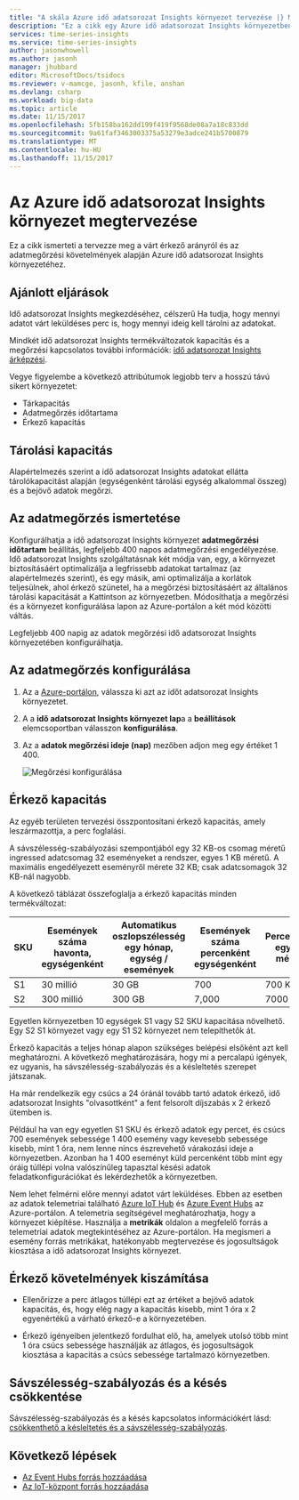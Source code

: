 ```yaml
---
title: "A skála Azure idő adatsorozat Insights környezet tervezése |} Microsoft Docs"
description: "Ez a cikk egy Azure idő adatsorozat Insights környezetben, például a tárolási kapacitás, az adatmegőrzés, érkező kapacitás, és a figyelést tervezése során kövesse a bevált gyakorlatokat ismerteti."
services: time-series-insights
ms.service: time-series-insights
author: jasonwhowell
ms.author: jasonh
manager: jhubbard
editor: MicrosoftDocs/tsidocs
ms.reviewer: v-mamcge, jasonh, kfile, anshan
ms.devlang: csharp
ms.workload: big-data
ms.topic: article
ms.date: 11/15/2017
ms.openlocfilehash: 5fb158ba162dd199f419f9568de08a7a18c833dd
ms.sourcegitcommit: 9a61faf3463003375a53279e3adce241b5700879
ms.translationtype: MT
ms.contentlocale: hu-HU
ms.lasthandoff: 11/15/2017
---
```

# <a name="plan-your-azure-time-series-insights-environment"></a>Az Azure idő adatsorozat Insights környezet megtervezése

Ez a cikk ismerteti a tervezze meg a várt érkező arányról és az adatmegőrzési követelmények alapján Azure idő adatsorozat Insights környezetéhez.

## <a name="best-practices"></a>Ajánlott eljárások

Idő adatsorozat Insights megkezdéséhez, célszerű Ha tudja, hogy mennyi adatot várt leküldéses perc is, hogy mennyi ideig kell tárolni az adatokat.  

Mindkét idő adatsorozat Insights termékváltozatok kapacitás és a megőrzési kapcsolatos további információk: [idő adatsorozat Insights árképzési](https://azure.microsoft.com/pricing/details/time-series-insights/).

Vegye figyelembe a következő attribútumok legjobb terv a hosszú távú sikert környezetet: 
- Tárkapacitás
- Adatmegőrzés időtartama
- Érkező kapacitás 

## <a name="understand-storage-capacity"></a>Tárolási kapacitás
Alapértelmezés szerint a idő adatsorozat Insights adatokat ellátta tárolókapacitást alapján (egységenként tárolási egység alkalommal összeg) és a bejövő adatok megőrzi.

## <a name="understand-data-retention"></a>Az adatmegőrzés ismertetése
Konfigurálhatja a idő adatsorozat Insights környezet **adatmegőrzési időtartam** beállítás, legfeljebb 400 napos adatmegőrzési engedélyezése.  Idő adatsorozat Insights szolgáltatásnak két módja van, egy, a környezet biztosításáért optimalizálja a legfrissebb adatokat tartalmaz (az alapértelmezés szerint), és egy másik, ami optimalizálja a korlátok teljesülnek, ahol érkező szünetel, ha a megőrzési biztosításáért az általános tárolási kapacitását a Kattintson az környezetben.  Módosíthatja a megőrzési és a környezet konfigurálása lapon az Azure-portálon a két mód közötti váltás.

Legfeljebb 400 napig az adatok megőrzési idő adatsorozat Insights környezetében konfigurálhatja.

## <a name="configure-data-retention"></a>Az adatmegőrzés konfigurálása

1. Az a [Azure-portálon](https://portal.azure.com), válassza ki azt az időt adatsorozat Insights környezetet.

2. A a **idő adatsorozat Insights környezet lap**a a **beállítások** elemcsoportban válasszon **konfigurálása**. 

3. Az a **adatok megőrzési ideje (nap)** mezőben adjon meg egy értéket 1 400.

   ![Megőrzési konfigurálása](media/environment-mitigate-latency/configure-retention.png)

## <a name="understand-ingress-capacity"></a>Érkező kapacitás

Az egyéb területen tervezési összpontosítani érkező kapacitás, amely leszármazottja, a perc foglalási. 

A sávszélesség-szabályozási szempontjából egy 32 KB-os csomag méretű ingressed adatcsomag 32 eseményeket a rendszer, egyes 1 KB méretű. A maximális engedélyezett eseményről mérete 32 KB; csak adatcsomagok 32 KB-nál nagyobb.

A következő táblázat összefoglalja a érkező kapacitás minden termékváltozat:

|SKU  |Események száma havonta, egységenként  |Automatikus oszlopszélesség egy hónap, egység / események  |Események száma percenként egységenként  | Percenként, egység mérete   |
|---------|---------|---------|---------|---------|
|S1     |   30 millió     |  30 GB     |  700    |  700 KB   |
|S2     |   300 millió    |   300 GB   | 7,000   | 7000 KB  |

Egyetlen környezetben 10 egységek S1 vagy S2 SKU kapacitása növelhető. Egy S2 S1 környezet vagy egy S1 S2 környezet nem telepíthetők át. 

Érkező kapacitás a teljes hónap alapon szükséges belépési elsőként azt kell meghatározni. A következő meghatározására, hogy mi a percalapú igények, ez ugyanis, ha sávszélesség-szabályozás és a késleltetés szerepet játszanak.

Ha már rendelkezik egy csúcs a 24 óránál tovább tartó adatok érkező, idő adatsorozat Insights "olvasottként" a fent felsorolt díjszabás x 2 érkező ütemben is. 

Például ha van egy egyetlen S1 SKU és érkező adatok egy percet, és csúcs 700 események sebessége 1 400 esemény vagy kevesebb sebessége kisebb, mint 1 óra, nem lenne nincs észrevehető várakozási ideje a környezetben. Azonban ha 1 400 eseményt küld percenként több mint egy óráig túllépi volna valószínűleg tapasztal késési adatok feladatkonfigurációkat és lekérdezhetők a környezetben. 

Nem lehet felmérni előre mennyi adatot várt leküldéses. Ebben az esetben az adatok telemetriai található [Azure IoT Hub](https://docs.microsoft.com/azure/iot-hub/iot-hub-metrics) és [Azure Event Hubs](https://blogs.msdn.microsoft.com/cloud_solution_architect/2016/05/25/using-the-azure-rest-apis-to-retrieve-event-hub-metrics/) az Azure-portálon. A telemetria segítségével meghatározhatja, hogy a környezet kiépítése. Használja a **metrikák** oldalon a megfelelő forrás a telemetriai adatok megtekintéséhez az Azure-portálon. Ha megismeri a esemény forrás metrikákat, hatékonyabb megtervezése és jogosultságok kiosztása a idő adatsorozat Insights környezet.

## <a name="calculate-ingress-requirements"></a>Érkező követelmények kiszámítása

- Ellenőrizze a perc átlagos túllépi ezt az értéket a bejövő adatok kapacitás, és, hogy elég nagy a kapacitás kisebb, mint 1 óra x 2 egyenértékű a várható érkező-e a környezetében.

- Érkező igényeiben jelentkező fordulhat elő, ha, amelyek utolsó több mint 1 óra csúcs sebessége használják az átlagos, és jogosultságok kiosztása a kapacitás a csúcs sebessége tartalmazó környezetben.
 
## <a name="mitigate-throttling-and-latency"></a>Sávszélesség-szabályozás és a késés csökkentése

Sávszélesség-szabályozás és a késés kapcsolatos információkért lásd: [csökkenthető a késleltetés és a sávszélesség-szabályozás](time-series-insights-environment-mitigate-latency.md). 

## <a name="next-steps"></a>Következő lépések
- [Az Event Hubs forrás hozzáadása](time-series-insights-how-to-add-an-event-source-eventhub.md)
- [Az IoT-központ forrás hozzáadása](time-series-insights-how-to-add-an-event-source-iothub.md)
